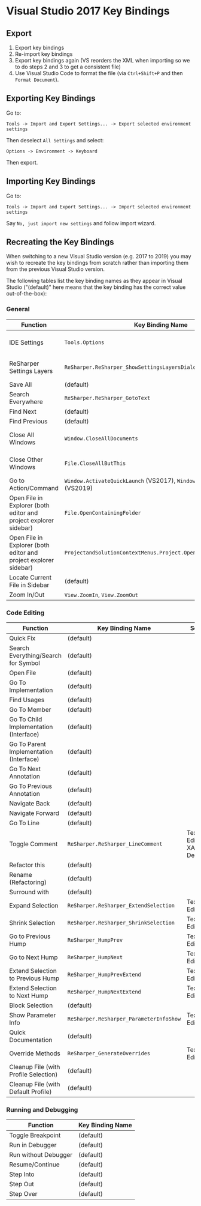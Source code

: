 # Visual Studio 2017 Key Bindings

## Export

1. Export key bindings
1. Re-import key bindings
1. Export key bindings again (VS reorders the XML when importing so we to do steps 2 and 3 to get a consistent file)
1. Use Visual Studio Code to format the file (via `Ctrl+Shift+P` and then `Format Document`).

## Exporting Key Bindings

Go to:

    Tools -> Import and Export Settings... -> Export selected environment settings

Then deselect `All Settings` and select:

    Options -> Environment -> Keyboard

Then export.

## Importing Key Bindings

Go to:

    Tools -> Import and Export Settings... -> Import selected environment settings

Say `No, just import new settings` and follow import wizard.

## Recreating the Key Bindings

When switching to a new Visual Studio version (e.g. 2017 to 2019) you may wish to recreate the key bindings from scratch rather than importing them from the previous Visual Studio version.

The following tables list the key binding names as they appear in Visual Studio ("(default)" here means that the key binding has the correct value out-of-the-box):

### General

| Function                                                          | Key Binding Name                  | Scope
| ----------------------------------------------------------------- | --------------------------------- | -----
| IDE Settings                                                      | `Tools.Options`                   | Global, Text Editor
| ReSharper Settings Layers                                         | `ReSharper.ReSharper_ShowSettingsLayersDialog` | Global, Text Editor
| Save All                                                          | (default)
| Search Everywhere                                                 | `ReSharper.ReSharper_GotoText`    | Global
| Find Next                                                         | (default)
| Find Previous                                                     | (default)
| Close All Windows                                                 | `Window.CloseAllDocuments`        | Global, Text Editor
| Close Other Windows                                               | `File.CloseAllButThis`            | Glboal, Text Editor
| Go to Action/Command                                              | `Window.ActivateQuickLaunch` (VS2017), `Window.QuickLaunch` (VS2019) | Global
| Open File in Explorer (both editor and project explorer sidebar)  | `File.OpenContainingFolder`       | Text Editor
| Open File in Explorer (both editor and project explorer sidebar)  | `ProjectandSolutionContextMenus.Project.OpenFolderinFileExplorer` | Solution Explorer
| Locate Current File in Sidebar                                    | (default)
| Zoom In/Out                                                       | `View.ZoomIn`, `View.ZoomOut`     | -

### Code Editing

| Function                                  | Key Binding Name                          | Scope
| ----------------------------------------- | ----------------------------------------- | -----
| Quick Fix                                 | (default)
| Search Everything/Search for Symbol       | (default)
| Open File                                 | (default)
| Go To Implementation                      | (default)
| Find Usages                               | (default)
| Go To Member                              | (default)
| Go To Child Implementation (Interface)    | (default)
| Go To Parent Implementation (Interface)   | (default)
| Go To Next Annotation                     | (default)
| Go To Previous Annotation                 | (default)
| Navigate Back                             | (default)
| Navigate Forward                          | (default)
| Go To Line                                | (default)
| Toggle Comment                            | `ReSharper.ReSharper_LineComment`         | Text Editor, XAML Designer
| Refactor this                             | (default)
| Rename (Refactoring)                      | (default)
| Surround with                             | (default)
| Expand Selection                          | `ReSharper.ReSharper_ExtendSelection`     | Text Editor
| Shrink Selection                          | `ReSharper.ReSharper_ShrinkSelection`     | Text Editor
| Go to Previous Hump                       | `ReSharper_HumpPrev`                      | Text Editor
| Go to Next Hump                           | `ReSharper_HumpNext`                      | Text Editor
| Extend Selection to Previous Hump         | `ReSharper_HumpPrevExtend`                | Text Editor
| Extend Selection to Next Hump             | `ReSharper_HumpNextExtend`                | Text Editor
| Block Selection                           | (default)
| Show Parameter Info                       | `ReSharper.ReSharper_ParameterInfoShow`   | Text Editor
| Quick Documentation                       | (default)
| Override Methods                          | `ReSharper_GenerateOverrides`             | Text Editor
| Cleanup File (with Profile Selection)     | (default)
| Cleanup File (with Default Profile)       | (default)

### Running and Debugging

| Function              | Key Binding Name
| --------------------- | ----------------
| Toggle Breakpoint     | (default)
| Run in Debugger       | (default)
| Run without Debugger  | (default)
| Resume/Continue       | (default)
| Step Into             | (default)
| Step Out              | (default)
| Step Over             | (default)
